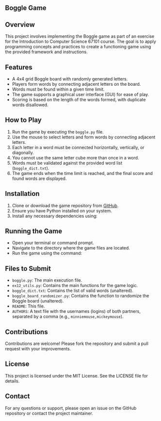 ## Boggle Game

## Overview
This project involves implementing the Boggle game as part of an exercise for the Introduction to Computer Science 67101 course. The goal is to apply programming concepts and practices to create a functioning game using the provided framework and instructions.

## Features
- A 4x4 grid Boggle board with randomly generated letters.
- Players form words by connecting adjacent letters on the board.
- Words must be found within a given time limit.
- The game supports a graphical user interface (GUI) for ease of play.
- Scoring is based on the length of the words formed, with duplicate words disallowed.

## How to Play
1. Run the game by executing the `boggle.py` file.
2. Use the mouse to select letters and form words by connecting adjacent letters.
3. Each letter in a word must be connected horizontally, vertically, or diagonally.
4. You cannot use the same letter cube more than once in a word.
5. Words must be validated against the provided word list (`boggle_dict.txt`).
6. The game ends when the time limit is reached, and the final score and found words are displayed.

## Installation
1. Clone or download the game repository from [GitHub](https://github.com/yourusername/boggle-game).
2. Ensure you have Python installed on your system.
3. Install any necessary dependencies using:

## Running the Game
- Open your terminal or command prompt.
- Navigate to the directory where the game files are located.
- Run the game using the command:

## Files to Submit
- `boggle.py`: The main execution file.
- `ex12_utils.py`: Contains the main functions for the game logic.
- `boggle_dict.txt`: Contains the list of valid words (unaltered).
- `boggle_board_randomizer.py`: Contains the function to randomize the Boggle board (unaltered).
- `README`: This file.
- `AUTHORS`: A text file with the usernames (logins) of both partners, separated by a comma (e.g., `minniemouse,mickeymouse`).

## Contributions
Contributions are welcome! Please fork the repository and submit a pull request with your improvements.

## License
This project is licensed under the MIT License. See the LICENSE file for details.

## Contact
For any questions or support, please open an issue on the GitHub repository or contact the project maintainer.
